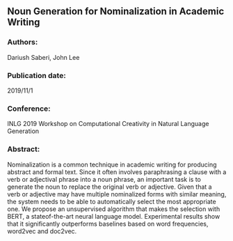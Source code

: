 ## Noun Generation for Nominalization in Academic Writing 


### Authors:   
Dariush Saberi, John Lee

### Publication date: 
2019/11/1

### Conference: 
INLG 2019 Workshop on Computational Creativity in Natural Language Generation

### Abstract:
Nominalization is a common technique in academic writing for producing abstract and formal text. Since it often involves paraphrasing a clause with a verb or adjectival phrase into a noun phrase, an important task is to generate the noun to replace the original verb or adjective. Given that a verb or adjective may have multiple nominalized forms with similar meaning, the system needs to be able to automatically select the most appropriate one. We propose an unsupervised algorithm that makes the selection with BERT, a stateof-the-art neural language model. Experimental results show that it significantly outperforms baselines based on word frequencies, word2vec and doc2vec.
